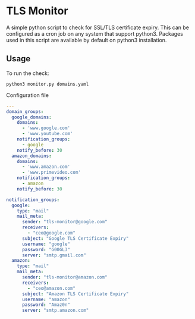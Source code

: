# TLS Monitor
A simple python script to check for SSL/TLS certificate expiry. This can be configured as a cron job on any system that support python3. Packages used in this script are available by default on python3 installation.
## Usage
To run the check:
```
python3 monitor.py domains.yaml
```
Configuration file
```yaml
---
domain_groups:
  google_domains:
    domains:
      - 'www.google.com'
      - 'www.youtube.com'
    notification_groups:
      - google
    notify_before: 30
  amazon_domains:
    domains:
      - 'www.amazon.com'
      - 'www.primevideo.com'
    notification_groups:
      - amazon
    notify_before: 30

notification_groups:
  google:
    type: "mail"
    mail_meta:
      sender: "tls-monitor@google.com"
      receivers:
        - "ceo@google.com"
      subject: "Google TLS Certificate Expiry"
      username: "google"
      password: "G00GL3"
      server: "smtp.gmail.com"
  amazon:
    type: "mail"
    mail_meta:
      sender: "tls-monitor@amazon.com"
      receivers:
        - "ceo@amazon.com"
      subject: "Amazon TLS Certificate Expiry"
      username: "amazon"
      password: "Amaz0n"
      server: "smtp.amazon.com"
```
